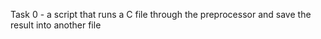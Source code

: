 Task 0 - a script that runs a C file through the preprocessor and save the result into another file
